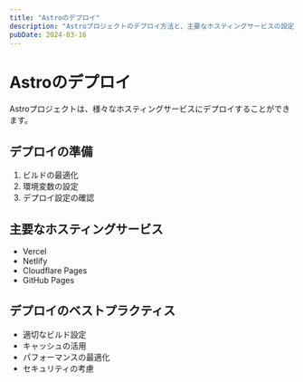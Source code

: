```yaml
---
title: "Astroのデプロイ"
description: "Astroプロジェクトのデプロイ方法と、主要なホスティングサービスの設定について解説します。"
pubDate: 2024-03-16
---
```


# Astroのデプロイ

Astroプロジェクトは、様々なホスティングサービスにデプロイすることができます。

## デプロイの準備

1. ビルドの最適化
2. 環境変数の設定
3. デプロイ設定の確認

## 主要なホスティングサービス

- Vercel
- Netlify
- Cloudflare Pages
- GitHub Pages

## デプロイのベストプラクティス

- 適切なビルド設定
- キャッシュの活用
- パフォーマンスの最適化
- セキュリティの考慮 